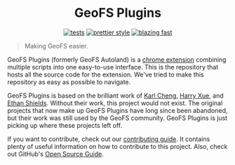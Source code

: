 <h1 align="center">GeoFS Plugins</h1>

<p align="center">
  <a href="https://github.com/GeoFS-Extensions/autoland/actions/workflows/tests.yml">
    <img alt="tests" src="https://img.shields.io/github/workflow/status/GeoFS-Extensions/autoland/Tests?label=Tests&style=flat-square"></a>
  <a href="https://github.com/prettier/prettier">
    <img alt="prettier style" src="https://img.shields.io/badge/code_style-prettier-ff69b4.svg?style=flat-square"></a>
  <a href="https://twitter.com/acdlite/status/974390255393505280">
    <img alt="blazing fast" src="https://img.shields.io/badge/speed-blazing%20%F0%9F%94%A5-brightgreen.svg?style=flat-square"><a>
</p>

> Making GeoFS easier.

GeoFS Plugins (formerly GeoFS Autoland) is a [chrome extension](https://chrome.google.com/webstore/detail/flhbafggaeidplgimldpkkhkeikejlfd) combining multiple scripts into one easy-to-use interface. This is the repository that hosts all the source code for the extension. We've tried to make this repository as easy as possible to navigate.

GeoFS Plugins is based on the brilliant work of [Karl Cheng](https://github.com/Qantas94Heavy), [Harry Xue](https://github.com/harryxue1999), and [Ethan Shields](https://github.com/SuperCheese21). Without their work, this project would not exist. The original projects that now make up GeoFS Plugins have long since been abandoned, but their work was still used by the GeoFS community. GeoFS Plugins is just picking up where these projects left off.

If you want to contribute, check out our [contributing guide](CONTRIBUTING.md). It contains plenty of useful information on how to contribute to this project. Also, check out GitHub's [Open Source Guide](https://opensource.guide/).
